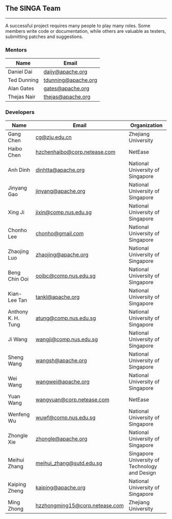 ## The SINGA Team

___

A successful project requires many people to play many roles. Some members write code or documentation, while others are valuable as testers, submitting patches and suggestions.

### Mentors

|Name	        |Email                |
|-------------|---------------------|
|Daniel Dai	  |daijy@apache.org	    |
|Ted Dunning	|tdunning@apache.org	|
|Alan Gates	  |gates@apache.org	    |
|Thejas Nair	|thejas@apache.org	  |

### Developers

|Name		        |Email			          |Organization                     |
|---------------|---------------------|---------------------------------|
|Gang Chen      |cg@zju.edu.cn        |Zhejiang University              |
|Haibo Chen     |hzchenhaibo@corp.netease.com |NetEase                  |
|Anh Dinh	      |dinhtta@apache.org	  |National University of Singapore                          |
|Jinyang Gao	  |jinyang@apache.org	  |National University of Singapore	|
|Xing Ji	      |jixin@comp.nus.edu.sg |National University of Singapore	|
|Chonho Lee	    |chonho@gmail.com  |National University of Singapore	|
|Zhaojing Luo	  |zhaojing@apache.org	|National University of Singapore	|
|Beng Chin Ooi	|ooibc@comp.nus.edu.sg |National University of Singapore	|
|Kian-Lee Tan	  |tankl@apache.org	    |National University of Singapore	|
|Anthony K. H. Tung |atung@comp.nus.edu.sg  |National University of Singapore|
|Ji Wang	      |wangji@comp.nus.edu.sg	  |National University of Singapore	|
|Sheng Wang	    |wangsh@apache.org	  |National University of Singapore	|
|Wei Wang	      |wangwei@apache.org	  |National University of Singapore	|
|Yuan Wang      |wangyuan@corp.netease.com  |NetEase                    |
|Wenfeng Wu	    |wuwf@comp.nus.edu.sg |National University of Singapore	|
|Zhongle Xie	  |zhongle@apache.org	  |National University of Singapore	|
|Meihui Zhang	  |meihui_zhang@sutd.edu.sg  |Singapore University of Technology and Design|
|Kaiping Zheng	|kaiping@apache.org	  |National University of Singapore	|
|Ming Zhong     |hzzhongming15@corp.netease.com |Zhejiang University    |

